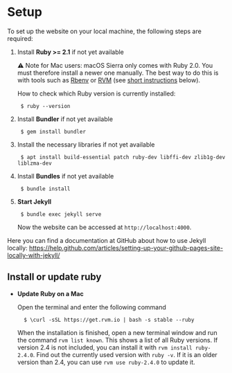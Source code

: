 # Setup

To set up the website on your local machine, the following steps are required:

1. Install __Ruby >= 2.1__ if not yet available

    ⚠️ Note for Mac users: macOS Sierra only comes with Ruby 2.0. You must therefore install a newer one manually. The best way to do this is with tools such as [Rbenv](http://rbenv.org) or [RVM](https://rvm.io) (see [short instructions](#install-or-update-ruby) below).
    
    How to check which Ruby version is currently installed:
   
        $ ruby --version
        
    
2. Install __Bundler__ if not yet available

        $ gem install bundler
        
3. Install the necessary libraries if not yet available
        
        $ apt install build-essential patch ruby-dev libffi-dev zlib1g-dev liblzma-dev
        
4. Install __Bundles__ if not yet available

        $ bundle install

5. __Start Jekyll__

        $ bundle exec jekyll serve

    Now the website can be accessed at `http://localhost:4000`.

Here you can find a documentation at GitHub about how to use Jekyll locally: https://help.github.com/articles/setting-up-your-github-pages-site-locally-with-jekyll/

## Install or update ruby

- **Update Ruby on a Mac**

    Open the terminal and enter the following command
    
        $ \curl -sSL https://get.rvm.io | bash -s stable --ruby
    
    When the installation is finished, open a new terminal window and run the command `rvm list known`. This shows a list of all Ruby versions. If version 2.4 is not included, you can install it with `rvm install ruby-2.4.0`. Find out the currently used version with `ruby -v`. If it is an older version than 2.4, you can use `rvm use ruby-2.4.0` to update it.
